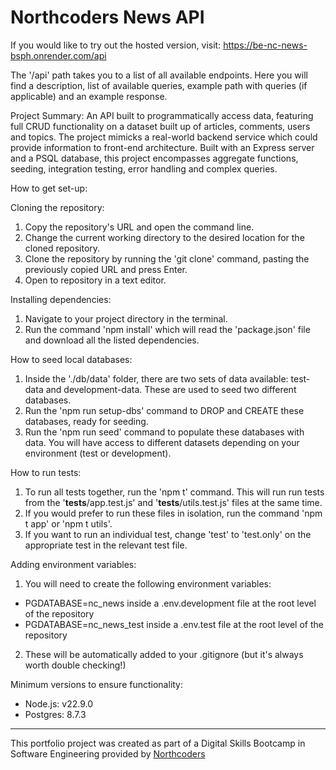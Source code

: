# Northcoders News API

If you would like to try out the hosted version, visit: https://be-nc-news-bsph.onrender.com/api

The '/api' path takes you to a list of all available endpoints. 
Here you will find a description, list of available queries, example path with queries (if applicable) and an example response.

Project Summary:
An API built to programmatically access data, featuring full CRUD functionality on a dataset built up of articles, comments, users and topics.
The project mimicks a real-world backend service which could provide information to front-end architecture.
Built with an Express server and a PSQL database, this project encompasses aggregate functions, seeding, integration testing, error handling and complex queries.

How to get set-up:

Cloning the repository:
1) Copy the repository's URL and open the command line.
2) Change the current working directory to the desired location for the cloned repository.
3) Clone the repository by running the 'git clone' command, pasting the previously copied URL and press Enter.
4) Open to repository in a text editor.

Installing dependencies:
1) Navigate to your project directory in the terminal.
2) Run the command 'npm install' which will read the 'package.json' file and download all the listed dependencies.

How to seed local databases:
1) Inside the './db/data' folder, there are two sets of data available: test-data and development-data. These are used to seed two different databases.
2) Run the 'npm run setup-dbs' command to DROP and CREATE these databases, ready for seeding.
3) Run the 'npm run seed' command to populate these databases with data. You will have access to different datasets depending on your environment (test or development).

How to run tests:
1) To run all tests together, run the 'npm t' command. This will run run tests from the '__tests__/app.test.js' and '__tests__/utils.test.js' files at the same time.
2) If you would prefer to run these files in isolation, run the command 'npm t app' or 'npm t utils'.
3) If you want to run an individual test, change 'test' to 'test.only' on the appropriate test in the relevant test file.

Adding environment variables:
1) You will need to create the following environment variables:
- PGDATABASE=nc_news inside a .env.development file at the root level of the repository
- PGDATABASE=nc_news_test inside a .env.test file at the root level of the repository
2) These will be automatically added to your .gitignore (but it's always worth double checking!)

Minimum versions to ensure functionality:
- Node.js: v22.9.0
- Postgres: 8.7.3

--- 

This portfolio project was created as part of a Digital Skills Bootcamp in Software Engineering provided by [Northcoders](https://northcoders.com/)
